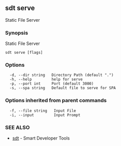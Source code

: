 ## sdt serve

Static File Server

### Synopsis

Static File Server

```
sdt serve [flags]
```

### Options

```
  -d, --dir string   Directory Path (default ".")
  -h, --help         help for serve
  -p, --port int     Port (default 3000)
  -s, --spa string   Default file to serve for SPA
```

### Options inherited from parent commands

```
  -f, --file string   Input File
  -i, --input         Input Prompt
```

### SEE ALSO

* [sdt](sdt.md)	 - Smart Developer Tools

